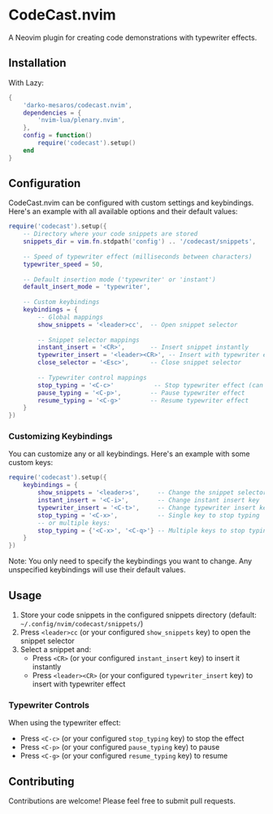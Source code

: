 # CodeCast.nvim

A Neovim plugin for creating code demonstrations with typewriter effects.

## Installation

With Lazy:
```lua
{
    'darko-mesaros/codecast.nvim',
    dependencies = {
        'nvim-lua/plenary.nvim',
    },
    config = function()
        require('codecast').setup()
    end
}
```

## Configuration

CodeCast.nvim can be configured with custom settings and keybindings. Here's an example with all available options and their default values:

```lua
require('codecast').setup({
    -- Directory where your code snippets are stored
    snippets_dir = vim.fn.stdpath('config') .. '/codecast/snippets',
    
    -- Speed of typewriter effect (milliseconds between characters)
    typewriter_speed = 50,
    
    -- Default insertion mode ('typewriter' or 'instant')
    default_insert_mode = 'typewriter',
    
    -- Custom keybindings
    keybindings = {
        -- Global mappings
        show_snippets = '<leader>cc',  -- Open snippet selector
        
        -- Snippet selector mappings
        instant_insert = '<CR>',       -- Insert snippet instantly
        typewriter_insert = '<leader><CR>', -- Insert with typewriter effect
        close_selector = '<Esc>',      -- Close snippet selector
        
        -- Typewriter control mappings
        stop_typing = '<C-c>'           -- Stop typewriter effect (can be single key or table)
        pause_typing = '<C-p>',        -- Pause typewriter effect
        resume_typing = '<C-g>'        -- Resume typewriter effect
    }
})
```

### Customizing Keybindings

You can customize any or all keybindings. Here's an example with some custom keys:

```lua
require('codecast').setup({
    keybindings = {
        show_snippets = '<leader>s',     -- Change the snippet selector trigger
        instant_insert = '<C-i>',        -- Change instant insert key
        typewriter_insert = '<C-t>',     -- Change typewriter insert key
        stop_typing = '<C-x>',           -- Single key to stop typing
        -- or multiple keys:
        stop_typing = {'<C-x>', '<C-q>'} -- Multiple keys to stop typing
    }
})
```

Note: You only need to specify the keybindings you want to change. Any unspecified keybindings will use their default values.

## Usage

1. Store your code snippets in the configured snippets directory (default: `~/.config/nvim/codecast/snippets/`)
2. Press `<leader>cc` (or your configured `show_snippets` key) to open the snippet selector
3. Select a snippet and:
   - Press `<CR>` (or your configured `instant_insert` key) to insert it instantly
   - Press `<leader><CR>` (or your configured `typewriter_insert` key) to insert with typewriter effect

### Typewriter Controls

When using the typewriter effect:
- Press `<C-c>` (or your configured `stop_typing` key) to stop the effect
- Press `<C-p>` (or your configured `pause_typing` key) to pause
- Press `<C-g>` (or your configured `resume_typing` key) to resume

## Contributing

Contributions are welcome! Please feel free to submit pull requests.

